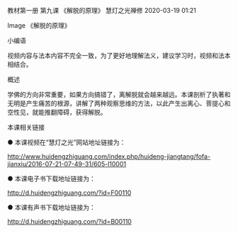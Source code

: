 教材第一册 第九课 《解脱的原理》
慧灯之光禅修 2020-03-19 01:21


Image
《解脱的原理》

 小编语 


视频内容与法本内容不完全一致，为了更好地理解法义，建议学习时，视频和法本相结合。


概述


学佛的方向非常重要，如果方向搞错了，离解脱就会越来越远。本课剖析了执著和无明是产生痛苦的根源，讲解了两种观察思维的方法，以此产生出离心、菩提心和空性见，就能推翻障碍，获得解脱。








 本课相关链接 

●  本课视频在“慧灯之光”网站地址链接为：

http://www.huidengzhiguang.com/index.php/huideng-jiangtang/fofa-jianxiu/2016-07-21-07-49-31/605-l10001



●  本课电子书下载地址链接为：

http://d.huidengzhiguang.com/?id=F00110



●  本课有声书下载地址链接为：

http://d.huidengzhiguang.com/?id=B00110